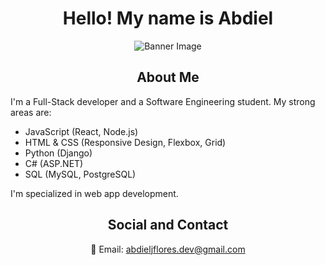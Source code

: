 <div align='center'>
  <h1>Hello! My name is Abdiel</h1>
</div>

<div align='center'>
  <img src='https://github.com/user-attachments/assets/f1c8f472-5ca4-49b9-a505-8694c1edd26a' alt='Banner Image'>
</div>

<div align='center'>
  <h2>About Me</h2>
</div>

<div>
  <p>I'm a Full-Stack developer and a Software Engineering student. My strong areas are:</p>
  <ul>
    <li>JavaScript (React, Node.js)</li>            
    <li>HTML & CSS (Responsive Design, Flexbox, Grid)</li>
    <li>Python (Django)</li>
    <li>C# (ASP.NET)</li>
    <li>SQL (MySQL, PostgreSQL)</li>
  </ul>
  <p>I'm specialized in web app development.</p>
</div>

<div align='center'>
  <h2>Social and Contact</h2>
</div>

<div align='center'>
  <p>📧 Email: <a href="mailto:abdieljflores.dev@gmail.com">abdieljflores.dev@gmail.com</a></p>
</div>

<!--
**abdiel-code/abdiel-code** is a ✨ _special_ ✨ repository because its `README.md` (this file) appears on your GitHub profile.

Here are some ideas to get you started:

- 🔭 I’m currently working on ...
- 🌱 I’m currently learning ...
- 👯 I’m looking to collaborate on ...
- 🤔 I’m looking for help with ...
- 💬 Ask me about ...
- 📫 How to reach me: ...
- 😄 Pronouns: ...
- ⚡ Fun fact: ...
-->
